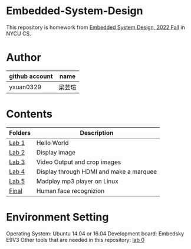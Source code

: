 # Embedded-System-Design
This repository is homework from [Embedded System Design, 2022 Fall](https://timetable.nycu.edu.tw/?r=main/crsoutline&Acy=111&Sem=1&CrsNo=535603&lang=zh-tw) in NYCU CS.


# Author
| github account |   name   |
|----------------|----------|
|  yxuan0329     |  梁芸瑄  |

# Contents
| Folders | Description |
|---------|-------------|
|[Lab 1](/lab1)| Hello World  |
|[Lab 2](/lab2)| Display image |
|[Lab 3](/lab3)| Video Output and crop images |
|[Lab 4](/lab4)| Display through HDMI and make a marquee |
|[Lab 5](/lab5)| Madplay mp3 player on Linux |
|[Final](/Final)| Human face recognizion |

# Environment Setting
Operating System: Ubuntu 14.04 or 16.04
Development board: Embedsky E9V3
Other tools that are needed in this repository: [lab 0](/lab0/111_lab_0.pdf)
